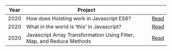 | Year | Project     | |
|------|-----------|---------|
| 2020 | How does Hoisting work in Javascript ES6?  | [Read](https://medium.com/@jasminegump/how-does-hoisting-work-in-javascript-es6-b0e06727e071)  |
| 2020 | What in the world is ‘this’ in Javascript?  | [Read](https://levelup.gitconnected.com/what-in-the-world-is-this-in-javascript-aafb9d7dd2db)  |
| 2020 | Javascript Array Transformation Using Filter, Map, and Reduce Methods  | [Read](https://medium.com/@jasminegump/javascript-array-manipulation-using-filter-map-and-reduce-methods-7e5be19efab3)  | 